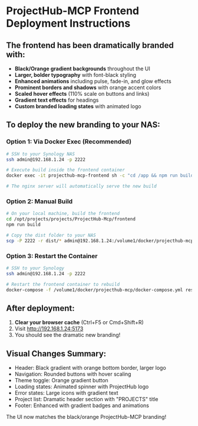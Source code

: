 # ProjectHub-MCP Frontend Deployment Instructions

## The frontend has been dramatically branded with:
- **Black/Orange gradient backgrounds** throughout the UI
- **Larger, bolder typography** with font-black styling
- **Enhanced animations** including pulse, fade-in, and glow effects
- **Prominent borders and shadows** with orange accent colors
- **Scaled hover effects** (110% scale on buttons and links)
- **Gradient text effects** for headings
- **Custom branded loading states** with animated logo

## To deploy the new branding to your NAS:

### Option 1: Via Docker Exec (Recommended)
```bash
# SSH to your Synology NAS
ssh admin@192.168.1.24 -p 2222

# Execute build inside the frontend container
docker exec -it projecthub-mcp-frontend sh -c "cd /app && npm run build"

# The nginx server will automatically serve the new build
```

### Option 2: Manual Build
```bash
# On your local machine, build the frontend
cd /opt/projects/projects/ProjectHub-Mcp/frontend
npm run build

# Copy the dist folder to your NAS
scp -P 2222 -r dist/* admin@192.168.1.24:/volume1/docker/projecthub-mcp/frontend/dist/
```

### Option 3: Restart the Container
```bash
# SSH to your Synology
ssh admin@192.168.1.24 -p 2222

# Restart the frontend container to rebuild
docker-compose -f /volume1/docker/projecthub-mcp/docker-compose.yml restart frontend
```

## After deployment:
1. **Clear your browser cache** (Ctrl+F5 or Cmd+Shift+R)
2. Visit http://192.168.1.24:5173
3. You should see the dramatic new branding!

## Visual Changes Summary:
- Header: Black gradient with orange bottom border, larger logo
- Navigation: Rounded buttons with hover scaling
- Theme toggle: Orange gradient button
- Loading states: Animated spinner with ProjectHub logo
- Error states: Large icons with gradient text
- Project list: Dramatic header section with "PROJECTS" title
- Footer: Enhanced with gradient badges and animations

The UI now matches the black/orange ProjectHub-MCP branding!